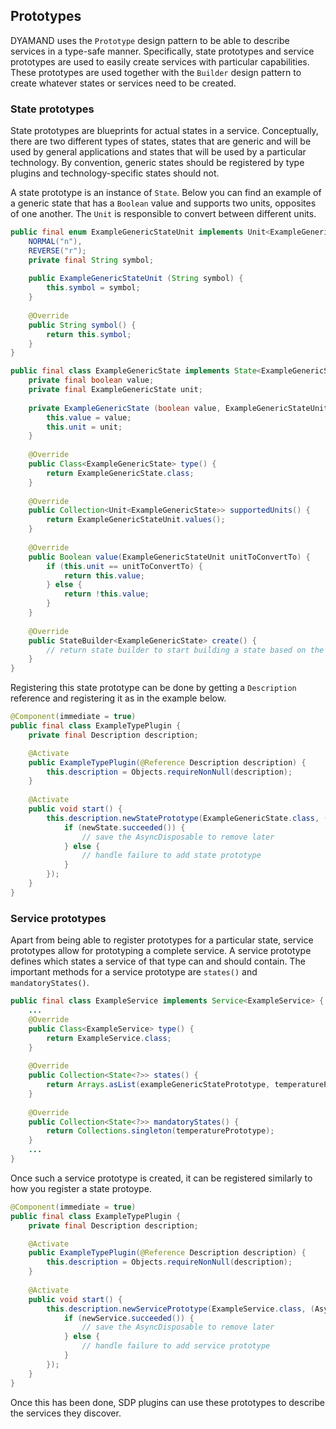 ## Prototypes

DYAMAND uses the ```Prototype``` design pattern to be able to describe services in a type-safe manner. Specifically, state prototypes and service prototypes are used to easily create services with particular capabilities. These prototypes are used together with the ```Builder``` design pattern to create whatever states or services need to be created.

### State prototypes

State prototypes are blueprints for actual states in a service. Conceptually, there are two different types of states, states that are generic and will be used by general applications and states that will be used by a particular technology. By convention, generic states should be registered by type plugins and technology-specific states should not.

A state prototype is an instance of ```State```. Below you can find an example of a generic state that has a ```Boolean``` value and supports two units, opposites of one another. The ```Unit``` is responsible to convert between different units.

```java
public final enum ExampleGenericStateUnit implements Unit<ExampleGenericState> {
	NORMAL("n"),
	REVERSE("r");
	private final String symbol;
	
	public ExampleGenericStateUnit (String symbol) {
		this.symbol = symbol;
	}
	
	@Override
	public String symbol() {
		return this.symbol;
	}
}

public final class ExampleGenericState implements State<ExampleGenericState, ExampleGenericStateUnit, Boolean> {
	private final boolean value;
	private final ExampleGenericState unit;
	
	private ExampleGenericState (boolean value, ExampleGenericStateUnit unit) {
		this.value = value;
		this.unit = unit;
	}
	
	@Override
	public Class<ExampleGenericState> type() {
		return ExampleGenericState.class;
	}
	
	@Override
	public Collection<Unit<ExampleGenericState>> supportedUnits() {
		return ExampleGenericStateUnit.values();
	}
	
	@Override
	public Boolean value(ExampleGenericStateUnit unitToConvertTo) {
		if (this.unit == unitToConvertTo) {
			return this.value;
		} else {
			return !this.value;
		}
	}
	
	@Override
	public StateBuilder<ExampleGenericState> create() {
		// return state builder to start building a state based on the provided prototype
	}
}
```

Registering this state prototype can be done by getting a ```Description``` reference and registering it as in the example below.
```java
@Component(immediate = true)
public final class ExampleTypePlugin {
	private final Description description;

	@Activate
	public ExampleTypePlugin(@Reference Description description) {
		this.description = Objects.requireNonNull(description);
	}
	
	@Activate
	public void start() {
		this.description.newStatePrototype(ExampleGenericState.class, (AsyncResult<AsyncDisposable> newState) -> {
			if (newState.succeeded()) {
				// save the AsyncDisposable to remove later
			} else {
				// handle failure to add state prototype
			}
		});
	}
}
```

### Service prototypes

Apart from being able to register prototypes for a particular state, service prototypes allow for prototyping a complete service. A service prototype defines which states a service of that type can and should contain. The important methods for a service prototype are ```states()``` and ```mandatoryStates()```.

```java
public final class ExampleService implements Service<ExampleService> {
	...
	@Override
	public Class<ExampleService> type() {
		return ExampleService.class;
	}
	
	@Override
	public Collection<State<?>> states() {
		return Arrays.asList(exampleGenericStatePrototype, temperaturePrototype);
	}
	
	@Override
	public Collection<State<?>> mandatoryStates() {
		return Collections.singleton(temperaturePrototype);
	}
	...
}
```

Once such a service prototype is created, it can be registered similarly to how you register a state protoype. 

```java
@Component(immediate = true)
public final class ExampleTypePlugin {
	private final Description description;

	@Activate
	public ExampleTypePlugin(@Reference Description description) {
		this.description = Objects.requireNonNull(description);
	}
	
	@Activate
	public void start() {
		this.description.newServicePrototype(ExampleService.class, (AsyncResult<AsyncDisposable> newService) -> {
			if (newService.succeeded()) {
				// save the AsyncDisposable to remove later
			} else {
				// handle failure to add service prototype
			}
		});
	}
}
```

Once this has been done, SDP plugins can use these prototypes to describe the services they discover.
